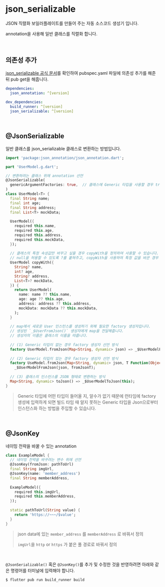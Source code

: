 # json_serializable

JSON 직렬화 보일러플레이트를 만들어 주는 자동 소스코드 생성기 입니다.

annotation을 사용해 일반 클래스를 직렬화 합니다.

<br />

## 의존성 추가

[json_serializable 공식 문서](https://github.com/google/json_serializable.dart/tree/master/example)를 확인하여 pubspec.yaml 파일에 의존성 추가를 해준 뒤 pub get을 해줍니다.

``` yaml
dependencies:
  json_annotation: ^[version]
  
dev_dependencies:
  build_runner: ^[version]
  json_serializable: ^[version]
```

<br />

## @JsonSerializable

일반 클래스를 json_serializable 클래스로 변환하는 방법입니다.

``` dart
import 'package:json_annotation/json_annotation.dart';

part 'UserModel.g.dart';

// 변환하려는 클래스 위에 annotation 선언
@JsonSerializable(
  genericArgumentFactories: true,  // 클래스에 Generic 타입을 사용할 경우 true로 설정
)
class UserModel<T> {
  final String name;
  final int age;
  final String address;
  final List<T> mockData;
  
  UserModel({
    required this.name,
    required this.age,
    required this.address,
    required this.mockData,
  });
  
  // 클래스의 특정 속성값만 바꾸고 싶을 경우 copyWith을 정의하여 사용할 수 있습니다.
  // null을 허용할 수 있도록 ?를 붙혀주고, copyWith을 사용하여 특정 값을 바꾼 경우 해당 값만 변경됩니다.
  UserModel copyWith({
    String? name,
    int? age,
    String? address,
    List<T>? mockData,
  }) {
    return UserModel(
      name: name ?? this.name,
      age: age ?? this.age,
      address: address ?? this.address,
      mockData: mockData ?? this.mockData,
    );
  }
  
  // map에서 새로운 User 인스턴스를 생성하기 위해 필요한 factory 생성자입니다.
  // 생성된 `_$UserFromJson()` 생성자에게 map을 전달해줍니다.
  // 생성자의 이름은 클래스의 이름을 따릅니다.
  
  // (1) Generic 타입이 없는 경우 factory 생성자 선언 방식
  factory UserModel.fromJson(Map<String, dynamic> json) => _$UserModelFromJson(json);
  
  // (2) Generic 타입이 있는 경우 factory 생성자 선언 방식
  factory UseModel.fromJson(Map<String, dynamic> json, T Function(Object? json) fromJsonT) =>
    _$UserModelFromJson(json, fromJsonT);
  
  // (3) 클래스의 인스턴스를 JSON 형태로 변환하는 방식
  Map<String, dynamic> toJson() => _$UserModelToJson(this);
}
```

> Generic 타입에 어떤 타입이 들어올 지, 알수가 없기 때문에 런타임에 factory 생성에 입력하게 되면 빌드 타임 때 알지 못하는 Generic 타입을 Json으로부터 인스턴스화 하는 방법을 주입할 수 있습니다.

<br />

## @JsonKey

네이밍 전략을 바꿀 수 있는 annotation

``` dart
class ExampleModel {
  // 네이밍 전략을 바꾸려는 변수 위에 선언
  @JsonKey(fromJson: pathToUrl)
  final String imgUrl,
  @JsonKey(name: 'member_address')
  final String memberAddress,
  
  ExampleModel({
    required this.imgUrl,
    required this.memberAddress,
  });
  
  static pathToUrl(String value) {
    return 'https://~~~/$value';
  }
}
```

> json data에 있는 `member_address` 를 `memberAddress` 로 바꿔서 정의
>
> `imgUrl`을 `http` or `https` 가 붙은 풀 경로로 바꿔서 정의

<br />

`@JsonSerializable()` 혹은 `@JsonKey()`를 추가 및 수정한 것을 반영하려면 아래와 같은 명령어를 터미널에 입력해야 합니다.

```bash
$ flutter pub run build_runner build
```